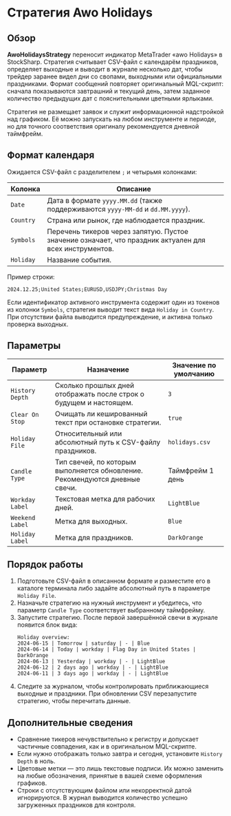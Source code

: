 # Стратегия Awo Holidays

## Обзор

**AwoHolidaysStrategy** переносит индикатор MetaTrader «awo Holidays» в StockSharp. Стратегия считывает CSV-файл с календарём праздников, определяет выходные и выводит в журнале несколько дат, чтобы трейдер заранее видел дни со свопами, выходными или официальными праздниками. Формат сообщений повторяет оригинальный MQL-скрипт: сначала показываются завтрашний и текущий день, затем заданное количество предыдущих дат с пояснительными цветными ярлыками.

Стратегия не размещает заявок и служит информационной надстройкой над графиком. Её можно запускать на любом инструменте и периоде, но для точного соответствия оригиналу рекомендуется дневной таймфрейм.

## Формат календаря

Ожидается CSV-файл с разделителем `;` и четырьмя колонками:

| Колонка | Описание |
| ------- | -------- |
| `Date` | Дата в формате `yyyy.MM.dd` (также поддерживаются `yyyy-MM-dd` и `dd.MM.yyyy`). |
| `Country` | Страна или рынок, где наблюдается праздник. |
| `Symbols` | Перечень тикеров через запятую. Пустое значение означает, что праздник актуален для всех инструментов. |
| `Holiday` | Название события. |

Пример строки:

```
2024.12.25;United States;EURUSD,USDJPY;Christmas Day
```

Если идентификатор активного инструмента содержит один из токенов из колонки `Symbols`, стратегия выводит текст вида `Holiday in Country`. При отсутствии файла выводится предупреждение, и активна только проверка выходных.

## Параметры

| Параметр | Назначение | Значение по умолчанию |
| -------- | ---------- | --------------------- |
| `History Depth` | Сколько прошлых дней отображать после строк о будущем и настоящем. | `3` |
| `Clear On Stop` | Очищать ли кешированный текст при остановке стратегии. | `true` |
| `Holiday File` | Относительный или абсолютный путь к CSV-файлу праздников. | `holidays.csv` |
| `Candle Type` | Тип свечей, по которым выполняется обновление. Рекомендуются дневные свечи. | Таймфрейм 1 день |
| `Workday Label` | Текстовая метка для рабочих дней. | `LightBlue` |
| `Weekend Label` | Метка для выходных. | `Blue` |
| `Holiday Label` | Метка для праздников. | `DarkOrange` |

## Порядок работы

1. Подготовьте CSV-файл в описанном формате и разместите его в каталоге терминала либо задайте абсолютный путь в параметре `Holiday File`.
2. Назначьте стратегию на нужный инструмент и убедитесь, что параметр `Candle Type` соответствует выбранному таймфрейму.
3. Запустите стратегию. После первой завершённой свечи в журнале появится блок вида:
   ```
   Holiday overview:
   2024-06-15 | Tomorrow | saturday | - | Blue
   2024-06-14 | Today | workday | Flag Day in United States | DarkOrange
   2024-06-13 | Yesterday | workday | - | LightBlue
   2024-06-12 | 2 days ago | workday | - | LightBlue
   2024-06-11 | 3 days ago | workday | - | LightBlue
   ```
4. Следите за журналом, чтобы контролировать приближающиеся выходные и праздники. При обновлении CSV перезапустите стратегию, чтобы перечитать данные.

## Дополнительные сведения

- Сравнение тикеров нечувствительно к регистру и допускает частичные совпадения, как и в оригинальном MQL-скрипте.
- Если нужно отображать только завтра и сегодня, установите `History Depth` в ноль.
- Цветовые метки — это лишь текстовые подписи. Их можно заменить на любые обозначения, принятые в вашей схеме оформления графиков.
- Строки с отсутствующим файлом или некорректной датой игнорируются. В журнал выводится количество успешно загруженных праздников для контроля.
